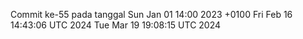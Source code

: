 Commit ke-55 pada tanggal Sun Jan 01 14:00 2023 +0100
Fri Feb 16 14:43:06 UTC 2024
Tue Mar 19 19:08:15 UTC 2024
